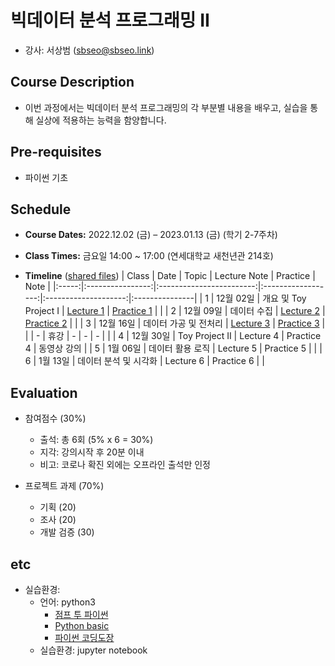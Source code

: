 # 빅데이터 분석 프로그래밍 II
* 강사: 서상범 (sbseo@sbseo.link)
  

## Course Description
* 이번 과정에서는 빅데이터 분석 프로그래밍의 각 부분별 내용을 배우고, 실습을 통해 실상에 적용하는 능력을 함양합니다.


## Pre-requisites  
* 파이썬 기초


## Schedule
* **Course Dates:** 2022.12.02 (금) – 2023.01.13 (금) (학기 2-7주차)

* **Class Times:** 금요일 14:00 ~ 17:00 (연세대학교 새천년관 214호)

* **Timeline** ([shared files])
    | Class | Date             | Topic                    | Lecture Note       | Practice             | Note           |
    |:-----:|:----------------:|:------------------------:|:------------------:|:--------------------:|:---------------|
    | 1     | 12월 02일        | 개요 및 Toy Project I    | [Lecture 1]        | [Practice 1]         |                |
    | 2     | 12월 09일        | 데이터 수집              | [Lecture 2]        | [Practice 2]         |                |
    | 3     | 12월 16일        | 데이터 가공 및 전처리    | [Lecture 3]        | [Practice 3]         |                |
    | -     | 휴강             | -                        | -                  | -                    |                |
    | 4     | 12월 30일        | Toy Project II           |  Lecture 4         |  Practice 4          | 동영상 강의    |
    | 5     | 1월 06일         | 데이터 활용 로직         |  Lecture 5         |  Practice 5          |                |
    | 6     | 1월 13일         | 데이터 분석 및 시각화    |  Lecture 6         |  Practice 6          |                |

    [Lecture 1]: lecture_note/01.pdf
    [Practice 1]: practice/01.ipynb
    [Lecture 2]: lecture_note/02.pdf
    [Practice 2]: practice/02.ipynb
    [shared files]: https://drive.google.com/drive/folders/1uyeFlvsdDU1zqytHQqzQtuKTqspeLtfW?usp=share_link
    [Lecture 3]: lecture_note/03.pdf
    [Practice 3]: practice/03.ipynb


## Evaluation
* 참여점수 (30%)
    * 출석: 총 6회 (5% x 6 = 30%)
    * 지각: 강의시작 후 20분 이내
    * 비고: 코로나 확진 외에는 오프라인 출석만 인정

* 프로젝트 과제 (70%)
    * 기획 (20)
    * 조사 (20)
    * 개발 검증 (30)


## etc
* 실습환경:
  * 언어: python3   
    * [점프 투 파이썬](https://wikidocs.net/book/1) 
    * [Python basic](https://wikidocs.net/book/1553) 
    * [파이썬 코딩도장](https://dojang.io/course/view.php?id=7)
  * 실습환경: jupyter notebook
